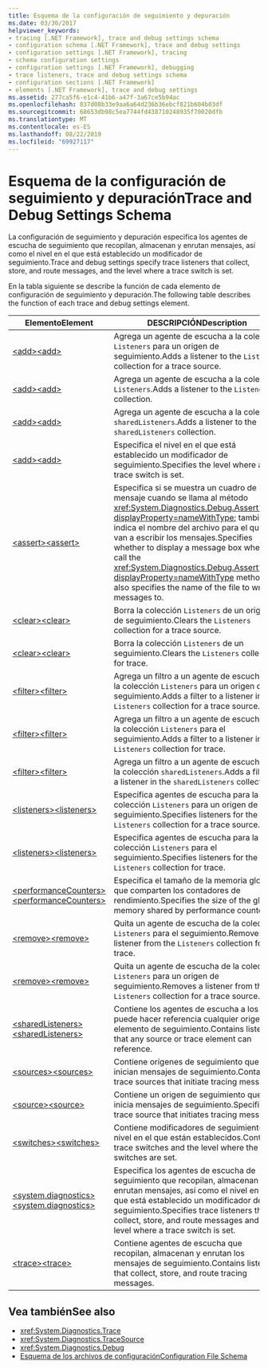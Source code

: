 ```yaml
---
title: Esquema de la configuración de seguimiento y depuración
ms.date: 03/30/2017
helpviewer_keywords:
- tracing [.NET Framework], trace and debug settings schema
- configuration schema [.NET Framework], trace and debug settings
- configuration settings [.NET Framework], tracing
- schema configuration settings
- configuration settings [.NET Framework], debugging
- trace listeners, trace and debug settings schema
- configuration sections [.NET Framework]
- elements [.NET Framework], trace and debug settings
ms.assetid: 277ca5f6-e1c4-41b6-a47f-3a67ce5b94ac
ms.openlocfilehash: 037d08b33e9aa6a64d236b36ebcf821b604b03df
ms.sourcegitcommit: 68653db98c5ea7744fd438710248935f70020dfb
ms.translationtype: MT
ms.contentlocale: es-ES
ms.lasthandoff: 08/22/2019
ms.locfileid: "69927117"
---
```

# <a name="trace-and-debug-settings-schema"></a><span data-ttu-id="a1664-102">Esquema de la configuración de seguimiento y depuración</span><span class="sxs-lookup"><span data-stu-id="a1664-102">Trace and Debug Settings Schema</span></span>
<span data-ttu-id="a1664-103">La configuración de seguimiento y depuración especifica los agentes de escucha de seguimiento que recopilan, almacenan y enrutan mensajes, así como el nivel en el que está establecido un modificador de seguimiento.</span><span class="sxs-lookup"><span data-stu-id="a1664-103">Trace and debug settings specify trace listeners that collect, store, and route messages, and the level where a trace switch is set.</span></span>  
  
 <span data-ttu-id="a1664-104">En la tabla siguiente se describe la función de cada elemento de configuración de seguimiento y depuración.</span><span class="sxs-lookup"><span data-stu-id="a1664-104">The following table describes the function of each trace and debug settings element.</span></span>  
  
|<span data-ttu-id="a1664-105">Elemento</span><span class="sxs-lookup"><span data-stu-id="a1664-105">Element</span></span>|<span data-ttu-id="a1664-106">DESCRIPCIÓN</span><span class="sxs-lookup"><span data-stu-id="a1664-106">Description</span></span>|  
|-------------|-----------------|  
|[<span data-ttu-id="a1664-107">\<add></span><span class="sxs-lookup"><span data-stu-id="a1664-107">\<add></span></span>](add-element-for-listeners-for-source.md)|<span data-ttu-id="a1664-108">Agrega un agente de escucha a la colección `Listeners` para un origen de seguimiento.</span><span class="sxs-lookup"><span data-stu-id="a1664-108">Adds a listener to the `Listeners` collection for a trace source.</span></span>|  
|[<span data-ttu-id="a1664-109">\<add></span><span class="sxs-lookup"><span data-stu-id="a1664-109">\<add></span></span>](add-element-for-listeners-for-trace.md)|<span data-ttu-id="a1664-110">Agrega un agente de escucha a la colección `Listeners`.</span><span class="sxs-lookup"><span data-stu-id="a1664-110">Adds a listener to the `Listeners` collection.</span></span>|  
|[<span data-ttu-id="a1664-111">\<add></span><span class="sxs-lookup"><span data-stu-id="a1664-111">\<add></span></span>](add-element-for-sharedlisteners.md)|<span data-ttu-id="a1664-112">Agrega un agente de escucha a la colección `sharedListeners`.</span><span class="sxs-lookup"><span data-stu-id="a1664-112">Adds a listener to the `sharedListeners` collection.</span></span>|  
|[<span data-ttu-id="a1664-113">\<add></span><span class="sxs-lookup"><span data-stu-id="a1664-113">\<add></span></span>](add-element-for-switches.md)|<span data-ttu-id="a1664-114">Especifica el nivel en el que está establecido un modificador de seguimiento.</span><span class="sxs-lookup"><span data-stu-id="a1664-114">Specifies the level where a trace switch is set.</span></span>|  
|[<span data-ttu-id="a1664-115">\<assert></span><span class="sxs-lookup"><span data-stu-id="a1664-115">\<assert></span></span>](assert-element.md)|<span data-ttu-id="a1664-116">Especifica si se muestra un cuadro de mensaje cuando se llama al método <xref:System.Diagnostics.Debug.Assert%2A?displayProperty=nameWithType>; también indica el nombre del archivo para el que se van a escribir los mensajes.</span><span class="sxs-lookup"><span data-stu-id="a1664-116">Specifies whether to display a message box when you call the <xref:System.Diagnostics.Debug.Assert%2A?displayProperty=nameWithType> method; also specifies the name of the file to write messages to.</span></span>|  
|[<span data-ttu-id="a1664-117">\<clear></span><span class="sxs-lookup"><span data-stu-id="a1664-117">\<clear></span></span>](clear-element-for-listeners-for-source.md)|<span data-ttu-id="a1664-118">Borra la colección `Listeners` de un origen de seguimiento.</span><span class="sxs-lookup"><span data-stu-id="a1664-118">Clears the `Listeners` collection for a trace source.</span></span>|  
|[<span data-ttu-id="a1664-119">\<clear></span><span class="sxs-lookup"><span data-stu-id="a1664-119">\<clear></span></span>](clear-element-for-listeners-for-trace.md)|<span data-ttu-id="a1664-120">Borra la colección `Listeners` de un seguimiento.</span><span class="sxs-lookup"><span data-stu-id="a1664-120">Clears the `Listeners` collection for trace.</span></span>|  
|[<span data-ttu-id="a1664-121">\<filter></span><span class="sxs-lookup"><span data-stu-id="a1664-121">\<filter></span></span>](filter-element-for-add-for-listeners-for-source.md)|<span data-ttu-id="a1664-122">Agrega un filtro a un agente de escucha en la colección `Listeners` para un origen de seguimiento.</span><span class="sxs-lookup"><span data-stu-id="a1664-122">Adds a filter to a listener in the `Listeners` collection for a trace source.</span></span>|  
|[<span data-ttu-id="a1664-123">\<filter></span><span class="sxs-lookup"><span data-stu-id="a1664-123">\<filter></span></span>](filter-element-for-add-for-listeners-for-trace.md)|<span data-ttu-id="a1664-124">Agrega un filtro a un agente de escucha en la colección `Listeners` para el seguimiento.</span><span class="sxs-lookup"><span data-stu-id="a1664-124">Adds a filter to a listener in the `Listeners` collection for trace.</span></span>|  
|[<span data-ttu-id="a1664-125">\<filter></span><span class="sxs-lookup"><span data-stu-id="a1664-125">\<filter></span></span>](filter-element-for-add-for-sharedlisteners.md)|<span data-ttu-id="a1664-126">Agrega un filtro a un agente de escucha en la colección `sharedListeners`.</span><span class="sxs-lookup"><span data-stu-id="a1664-126">Adds a filter to a listener in the `sharedListeners` collection.</span></span>|  
|[<span data-ttu-id="a1664-127">\<listeners></span><span class="sxs-lookup"><span data-stu-id="a1664-127">\<listeners></span></span>](listeners-element-for-source.md)|<span data-ttu-id="a1664-128">Especifica agentes de escucha para la colección `Listeners` para un origen de seguimiento.</span><span class="sxs-lookup"><span data-stu-id="a1664-128">Specifies listeners for the `Listeners` collection for a trace source.</span></span>|  
|[<span data-ttu-id="a1664-129">\<listeners></span><span class="sxs-lookup"><span data-stu-id="a1664-129">\<listeners></span></span>](listeners-element-for-trace.md)|<span data-ttu-id="a1664-130">Especifica agentes de escucha para la colección `Listeners` para el seguimiento.</span><span class="sxs-lookup"><span data-stu-id="a1664-130">Specifies listeners for the `Listeners` collection for trace.</span></span>|  
|[<span data-ttu-id="a1664-131">\<performanceCounters></span><span class="sxs-lookup"><span data-stu-id="a1664-131">\<performanceCounters></span></span>](performancecounters-element.md)|<span data-ttu-id="a1664-132">Especifica el tamaño de la memoria global que comparten los contadores de rendimiento.</span><span class="sxs-lookup"><span data-stu-id="a1664-132">Specifies the size of the global memory shared by performance counters.</span></span>|  
|[<span data-ttu-id="a1664-133">\<remove></span><span class="sxs-lookup"><span data-stu-id="a1664-133">\<remove></span></span>](remove-element-for-listeners-for-trace.md)|<span data-ttu-id="a1664-134">Quita un agente de escucha de la colección `Listeners` para el seguimiento.</span><span class="sxs-lookup"><span data-stu-id="a1664-134">Removes a listener from the `Listeners` collection for trace.</span></span>|  
|[<span data-ttu-id="a1664-135">\<remove></span><span class="sxs-lookup"><span data-stu-id="a1664-135">\<remove></span></span>](remove-element-for-listeners-for-source.md)|<span data-ttu-id="a1664-136">Quita un agente de escucha de la colección `Listeners` para un origen de seguimiento.</span><span class="sxs-lookup"><span data-stu-id="a1664-136">Removes a listener from the `Listeners` collection for a trace source.</span></span>|  
|[<span data-ttu-id="a1664-137">\<sharedListeners></span><span class="sxs-lookup"><span data-stu-id="a1664-137">\<sharedListeners></span></span>](sharedlisteners-element.md)|<span data-ttu-id="a1664-138">Contiene los agentes de escucha a los que puede hacer referencia cualquier origen o elemento de seguimiento.</span><span class="sxs-lookup"><span data-stu-id="a1664-138">Contains listeners that any source or trace element can reference.</span></span>|  
|[<span data-ttu-id="a1664-139">\<sources></span><span class="sxs-lookup"><span data-stu-id="a1664-139">\<sources></span></span>](sources-element.md)|<span data-ttu-id="a1664-140">Contiene orígenes de seguimiento que inician mensajes de seguimiento.</span><span class="sxs-lookup"><span data-stu-id="a1664-140">Contains trace sources that initiate tracing messages.</span></span>|  
|[<span data-ttu-id="a1664-141">\<source></span><span class="sxs-lookup"><span data-stu-id="a1664-141">\<source></span></span>](source-element.md)|<span data-ttu-id="a1664-142">Contiene un origen de seguimiento que inicia mensajes de seguimiento.</span><span class="sxs-lookup"><span data-stu-id="a1664-142">Specifies a trace source that initiates tracing messages.</span></span>|  
|[<span data-ttu-id="a1664-143">\<switches></span><span class="sxs-lookup"><span data-stu-id="a1664-143">\<switches></span></span>](switches-element.md)|<span data-ttu-id="a1664-144">Contiene modificadores de seguimiento y el nivel en el que están establecidos.</span><span class="sxs-lookup"><span data-stu-id="a1664-144">Contains trace switches and the level where the trace switches are set.</span></span>|  
|[<span data-ttu-id="a1664-145">\<system.diagnostics></span><span class="sxs-lookup"><span data-stu-id="a1664-145">\<system.diagnostics></span></span>](system-diagnostics-element.md)|<span data-ttu-id="a1664-146">Especifica los agentes de escucha de seguimiento que recopilan, almacenan y enrutan mensajes, así como el nivel en el que está establecido un modificador de seguimiento.</span><span class="sxs-lookup"><span data-stu-id="a1664-146">Specifies trace listeners that collect, store, and route messages and the level where a trace switch is set.</span></span>|  
|[<span data-ttu-id="a1664-147">\<trace></span><span class="sxs-lookup"><span data-stu-id="a1664-147">\<trace></span></span>](trace-element.md)|<span data-ttu-id="a1664-148">Contiene agentes de escucha que recopilan, almacenan y enrutan los mensajes de seguimiento.</span><span class="sxs-lookup"><span data-stu-id="a1664-148">Contains listeners that collect, store, and route tracing messages.</span></span>|  
  
## <a name="see-also"></a><span data-ttu-id="a1664-149">Vea también</span><span class="sxs-lookup"><span data-stu-id="a1664-149">See also</span></span>

- <xref:System.Diagnostics.Trace>
- <xref:System.Diagnostics.TraceSource>
- <xref:System.Diagnostics.Debug>
- [<span data-ttu-id="a1664-150">Esquema de los archivos de configuración</span><span class="sxs-lookup"><span data-stu-id="a1664-150">Configuration File Schema</span></span>](../index.md)
